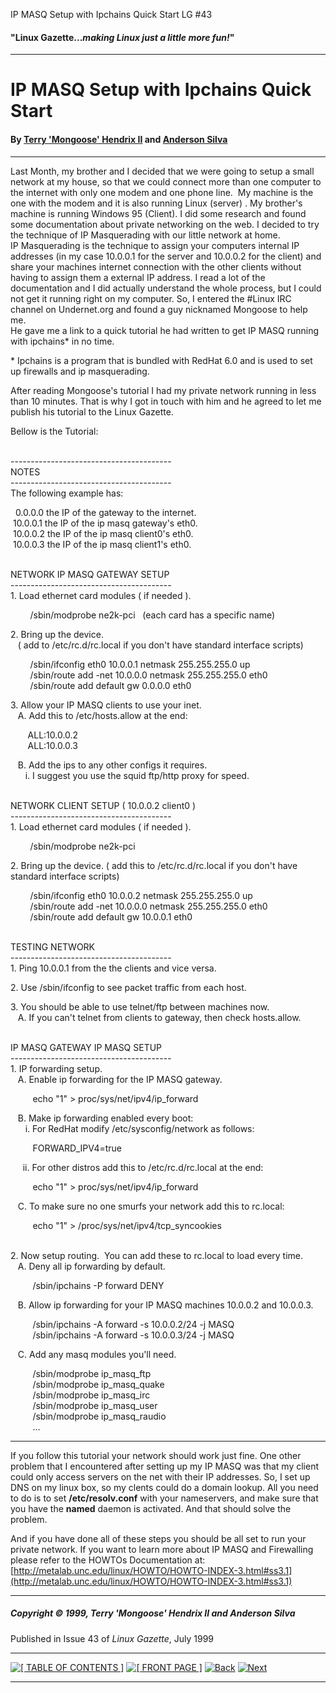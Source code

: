 IP MASQ Setup with Ipchains Quick Start LG #43

#### "Linux Gazette..._making Linux just a little more fun!_"

* * *

IP MASQ Setup with Ipchains Quick Start
=======================================

#### By [Terry 'Mongoose' Hendrix II](/cdn-cgi/l/email-protection#fb888f8ecccfcfcbbb8c9e888f9c9ad59e9f8e) and [Anderson Silva](/cdn-cgi/l/email-protection#6c0d0a1f05001a0d2c00050e091e181542090819)

* * *

Last Month, my brother and I decided that we were going to setup a small network at my house, so that we could connect more than one computer to the internet with only one modem and one phone line.  My machine is the one with the modem and it is also running Linux (server) . My brother's machine is running Windows 95 (Client). I did some research and found some documentation about private networking on the web. I decided to try the technique of IP Masquerading with our little network at home.  
IP Masquerading is the technique to assign your computers internal IP addresses (in my case 10.0.0.1 for the server and 10.0.0.2 for the client) and share your machines internet connection with the other clients without having to assign them a external IP address. I read a lot of the documentation and I did actually understand the whole process, but I could not get it running right on my computer. So, I entered the #Linux IRC channel on Undernet.org and found a guy nicknamed Mongoose to help me.  
He gave me a link to a quick tutorial he had written to get IP MASQ running with ipchains\* in no time.

\* Ipchains is a program that is bundled with RedHat 6.0 and is used to set up firewalls and ip masquerading.

After reading Mongoose's tutorial I had my private network running in less than 10 minutes. That is why I got in touch with him and he agreed to let me publish his tutorial to the Linux Gazette.

Bellow is the Tutorial:  
 

\----------------------------------------  
NOTES  
\----------------------------------------  
The following example has:

  0.0.0.0 the IP of the gateway to the internet.  
 10.0.0.1 the IP of the ip masq gateway's eth0.  
 10.0.0.2 the IP of the ip masq client0's eth0.  
 10.0.0.3 the IP of the ip masq client1's eth0.  
 

NETWORK IP MASQ GATEWAY SETUP  
\----------------------------------------  
1\. Load ethernet card modules ( if needed ).

        /sbin/modprobe ne2k-pci   (each card has a specific name)

2\. Bring up the device.  
   ( add to /etc/rc.d/rc.local if you don't have standard interface scripts)

        /sbin/ifconfig eth0 10.0.0.1 netmask 255.255.255.0 up  
        /sbin/route add -net 10.0.0.0 netmask 255.255.255.0 eth0  
        /sbin/route add default gw 0.0.0.0 eth0

3\. Allow your IP MASQ clients to use your inet.  
   A. Add this to /etc/hosts.allow at the end:

       ALL:10.0.0.2  
       ALL:10.0.0.3

   B. Add the ips to any other configs it requires.  
      i. I suggest you use the squid ftp/http proxy for speed.  
 

NETWORK CLIENT SETUP ( 10.0.0.2 client0 )  
\----------------------------------------  
1\. Load ethernet card modules ( if needed ).

        /sbin/modprobe ne2k-pci

2\. Bring up the device. ( add this to /etc/rc.d/rc.local if you don't have standard interface scripts)

        /sbin/ifconfig eth0 10.0.0.2 netmask 255.255.255.0 up  
        /sbin/route add -net 10.0.0.0 netmask 255.255.255.0 eth0  
        /sbin/route add default gw 10.0.0.1 eth0  
 

TESTING NETWORK  
\----------------------------------------  
1\. Ping 10.0.0.1 from the the clients and vice versa.

2\. Use /sbin/ifconfig to see packet traffic from each host.

3\. You should be able to use telnet/ftp between machines now.  
   A. If you can't telnet from clients to gateway, then check hosts.allow.  
 

IP MASQ GATEWAY IP MASQ SETUP  
\----------------------------------------  
1\. IP forwarding setup.  
   A. Enable ip forwarding for the IP MASQ gateway.

         echo "1" > proc/sys/net/ipv4/ip\_forward

   B. Make ip forwarding enabled every boot:  
      i. For RedHat modify /etc/sysconfig/network as follows:

         FORWARD\_IPV4=true

     ii. For other distros add this to /etc/rc.d/rc.local at the end:

         echo "1" > proc/sys/net/ipv4/ip\_forward

   C. To make sure no one smurfs your network add this to rc.local:

         echo "1" > /proc/sys/net/ipv4/tcp\_syncookies  
 

2\. Now setup routing.  You can add these to rc.local to load every time.  
   A. Deny all ip forwarding by default.

         /sbin/ipchains -P forward DENY

   B. Allow ip forwarding for your IP MASQ machines 10.0.0.2 and 10.0.0.3.

         /sbin/ipchains -A forward -s 10.0.0.2/24 -j MASQ  
         /sbin/ipchains -A forward -s 10.0.0.3/24 -j MASQ

   C. Add any masq modules you'll need.

         /sbin/modprobe ip\_masq\_ftp  
         /sbin/modprobe ip\_masq\_quake  
         /sbin/modprobe ip\_masq\_irc  
         /sbin/modprobe ip\_masq\_user  
         /sbin/modprobe ip\_masq\_raudio  
         ...

* * *

If you follow this tutorial your network should work just fine. One other problem that I encountered after setting up my IP MASQ was that my client could only access servers on the net with their IP addresses. So, I set up DNS on my linux box, so my clents could do a domain lookup. All you need to do is to set **/etc/resolv.conf** with your nameservers, and make sure that you have the **named** daemon is activated. And that should solve the problem.

And if you have done all of these steps you should be all set to run your private network. If you want to learn more about IP MASQ and Firewalling please refer to the HOWTOs Documentation at: [http://metalab.unc.edu/linux/HOWTO/HOWTO-INDEX-3.html#ss3.1](http://metalab.unc.edu/linux/HOWTO/HOWTO-INDEX-3.html#ss3.1)

* * *

##### Copyright © 1999, Terry 'Mongoose' Hendrix II and Anderson Silva  
Published in Issue 43 of _Linux Gazette_, July 1999

* * *

[![[ TABLE OF CONTENTS ]](../gx/indexnew.gif)](index.html) [![[ FRONT PAGE ]](../gx/homenew.gif)](../index.html) [![ Back ](../gx/back2.gif)](silva.ai.html) [![ Next ](../gx/fwd.gif)](silva.logo.html)

* * *
